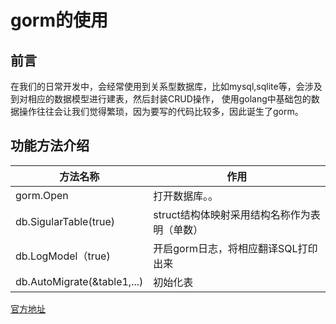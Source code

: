 # gorm的使用

## 前言

  在我们的日常开发中，会经常使用到关系型数据库，比如mysql,sqlite等，会涉及到对相应的数据模型进行建表，然后封装CRUD操作，
  使用golang中基础包的数据操作往往会让我们觉得繁琐，因为要写的代码比较多，因此诞生了gorm。
  

## 功能方法介绍

   方法名称 | 作用
   -------|------
  gorm.Open| 打开数据库。。
  db.SigularTable(true)| struct结构体映射采用结构名称作为表明（单数）
  db.LogModel（true)|开启gorm日志，将相应翻译SQL打印出来
  db.AutoMigrate(&table1,...)|初始化表


[官方地址](https://gorm.io/docs/models.html)
